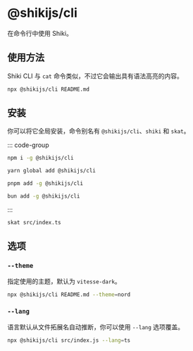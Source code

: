 # @shikijs/cli

<Badges name="@shikijs/cli" />

在命令行中使用 Shiki。

## 使用方法

Shiki CLI 与 `cat` 命令类似，不过它会输出具有语法高亮的内容。

```bash
npx @shikijs/cli README.md
```

## 安装

你可以将它全局安装，命令别名有 `@shikijs/cli`、`shiki` 和 `skat`。

::: code-group

```sh [npm]
npm i -g @shikijs/cli
```

```sh [yarn]
yarn global add @shikijs/cli
```

```sh [pnpm]
pnpm add -g @shikijs/cli
```

```sh [bun]
bun add -g @shikijs/cli
```

:::

```sh
skat src/index.ts
```

## 选项

### `--theme`

指定使用的主题，默认为 `vitesse-dark`。

```bash
npx @shikijs/cli README.md --theme=nord
```

### `--lang`

语言默认从文件拓展名自动推断，你可以使用 `--lang` 选项覆盖。

```bash
npx @shikijs/cli src/index.js --lang=ts
```
